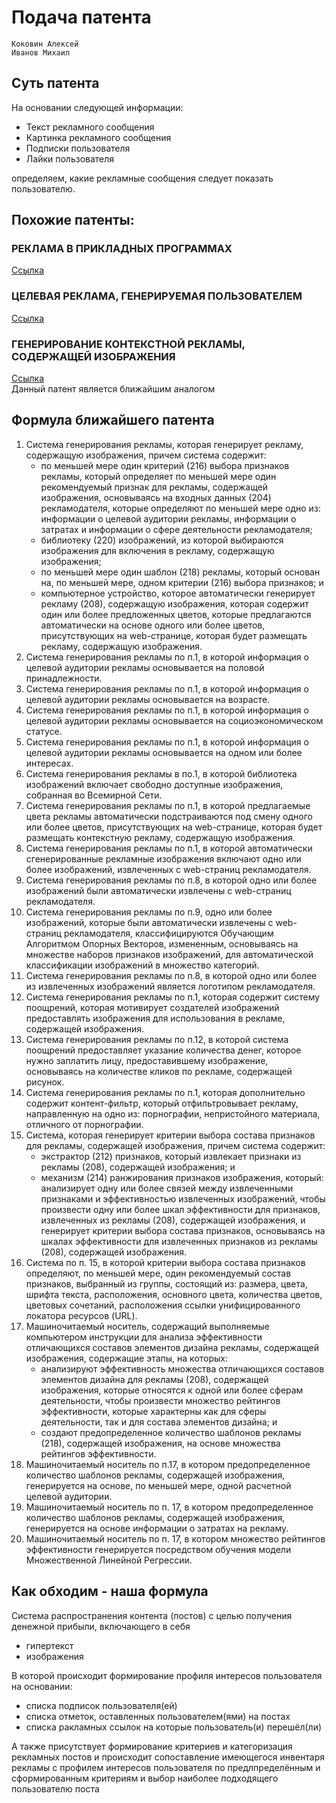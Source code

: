 # Подача патента

	Коковин Алексей
	Иванов Михаил

## Суть патента

На основании следующей информации:

- Текст рекламного сообщения
- Картинка рекламного сообщения
- Подписки пользователя
- Лайки пользователя

определяем, какие рекламные сообщения следует показать пользователю.

## Похожие патенты:

### РЕКЛАМА В ПРИКЛАДНЫХ ПРОГРАММАХ

[Ссылка](https://patents.s3.yandex.net/RU2419875C2_20110527.pdf)

### ЦЕЛЕВАЯ РЕКЛАМА, ГЕНЕРИРУЕМАЯ ПОЛЬЗОВАТЕЛЕМ

[Ссылка](https://patents.s3.yandex.net/RU2531863C2_20141027.pdf)

### ГЕНЕРИРОВАНИЕ КОНТЕКСТНОЙ РЕКЛАМЫ, СОДЕРЖАЩЕЙ ИЗОБРАЖЕНИЯ

[Ссылка](https://yandex.ru/patents/doc/RU2008133419A_20100220)  
Данный патент является ближайшим аналогом

## Формула ближайшего патента

1. Система генерирования рекламы, которая генерирует рекламу, содержащую изображения, причем система содержит:
	- по меньшей мере один критерий (216) выбора признаков рекламы, который определяет по меньшей мере один рекомендуемый признак для рекламы, содержащей изображения, основываясь на входных данных (204) рекламодателя, которые определяют по меньшей мере одно из: информации о целевой аудитории рекламы, информации о затратах и информации о сфере деятельности рекламодателя;
	- библиотеку (220) изображений, из которой выбираются изображения для включения в рекламу, содержащую изображения;
	- по меньшей мере один шаблон (218) рекламы, который основан на, по меньшей мере, одном критерии (216) выбора признаков; и
	- компьютерное устройство, которое автоматически генерирует рекламу (208), содержащую изображения, которая содержит один или более предложенных цветов, которые предлагаются автоматически на основе одного или более цветов, присутствующих на web-странице, которая будет размещать рекламу, содержащую изображения.
2. Система генерирования рекламы по п.1, в которой информация о целевой аудитории рекламы основывается на половой принадлежности.
3. Система генерирования рекламы по п.1, в которой информация о целевой аудитории рекламы основывается на возрасте.
4. Система генерирования рекламы по п.1, в которой информация о целевой аудитории рекламы основывается на социоэкономическом статусе.
5. Система генерирования рекламы по п.1, в которой информация о целевой аудитории рекламы основывается на одном или более интересах.
6. Система генерирования рекламы в по.1, в которой библиотека изображений включает свободно доступные изображения, собранная во Всемирной Сети.
7. Система генерирования рекламы по п.1, в которой предлагаемые цвета рекламы автоматически подстраиваются под смену одного или более цветов, присутствующих на web-странице, которая будет размещать контекстную рекламу, содержащую изображения.
8. Система генерирования рекламы по п.1, в которой автоматически сгенерированные рекламные изображения включают одно или более изображений, извлеченных с web-страниц рекламодателя.
9. Система генерирования рекламы по п.8, в которой одно или более изображений были автоматически извлечены с web-страниц рекламодателя.
10. Система генерирования рекламы по п.9, одно или более изображений, которые были автоматически извлечены с web-страниц рекламодателя, классифицируются Обучающим Алгоритмом Опорных Векторов, измененным, основываясь на множестве наборов признаков изображений, для автоматической классификации изображений в множество категорий.
11. Система генерирования рекламы по п.8, в которой одно или более из извлеченных изображений является логотипом рекламодателя.
12. Система генерирования рекламы по п.1, которая содержит систему поощрений, которая мотивирует создателей изображений предоставлять изображения для использования в рекламе, содержащей изображения.
13. Система генерирования рекламы по п.12, в которой система поощрений предоставляет указание количества денег, которое нужно заплатить лицу, предоставившему изображение, основываясь на количестве кликов по рекламе, содержащей рисунок.
14. Система генерирования рекламы по п.1, которая дополнительно содержит контент-фильтр, который отфильтровывает рекламу, направленную на одно из: порнографии, непристойного материала, отличного от порнографии.
15. Система, которая генерирует критерии выбора состава признаков для рекламы, содержащей изображения, причем система содержит:
	- экстрактор (212) признаков, который извлекает признаки из рекламы (208), содержащей изображения; и
	- механизм (214) ранжирования признаков изображения, который: анализирует одну или более связей между извлеченными признаками и эффективностью извлеченных изображений, чтобы произвести одну или более шкал эффективности для признаков, извлеченных из рекламы (208), содержащей изображения, и генерирует критерии выбора состава признаков, основываясь на шкалах эффективности для извлеченных признаков из рекламы (208), содержащей изображения.
16. Система по п. 15, в которой критерии выбора состава признаков определяют, по меньшей мере, один рекомендуемый состав признаков, выбранный из группы, состоящий из: размера, цвета, шрифта текста, расположения, основного цвета, количества цветов, цветовых сочетаний, расположения ссылки унифицированного локатора ресурсов (URL).
17. Машиночитаемый носитель, содержащий выполняемые компьютером инструкции для анализа эффективности отличающихся составов элементов дизайна рекламы, содержащей изображения, содержащие этапы, на которых:
	- анализируют эффективность множества отличающихся составов элементов дизайна для рекламы (208), содержащей изображения, которые относятся к одной или более сферам деятельности, чтобы произвести множество рейтингов эффективности, которые характерны как для сферы деятельности, так и для состава элементов дизайна; и
	- создают предопределенное количество шаблонов рекламы (218), содержащей изображения, на основе множества рейтингов эффективности.
18. Машиночитаемый носитель по п.17, в котором предопределенное количество шаблонов рекламы, содержащей изображения, генерируется на основе, по меньшей мере, одной расчетной целевой аудитории.
19. Машиночитаемый носитель по п. 17, в котором предопределенное количество шаблонов рекламы, содержащей изображения, генерируется на основе информации о затратах на рекламу.
20. Машиночитаемый носитель по п. 17, в котором множество рейтингов эффективности генерируется посредством обучения модели Множественной Линейной Регрессии.

## Как обходим - наша формула

Система распространения контента (постов) с целью получения денежной прибыли, включающего в себя

- гипертекст
- изображения

В которой происходит формирование профиля интересов пользователя на основании:

- списка подписок пользователя(ей)
- списка отметок, оставленных пользователем(ями) на постах
- списка ракламных ссылок на которые пользователь(и) перешёл(ли)

А также присутствует формирование критериев и категоризация рекламных постов и происходит сопоставление имеющегося инвентаря рекламы с профилем интересов пользователя по предлпределённым и сформированным критериям и выбор наиболее подходящего пользователю поста